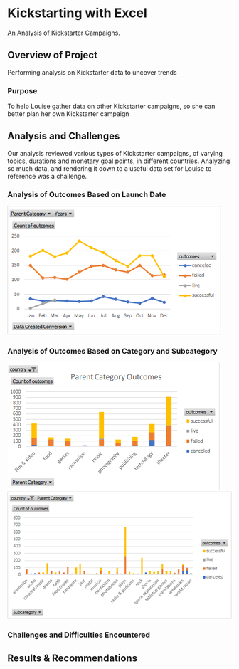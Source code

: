 # Kickstarting with Excel
An Analysis of Kickstarter Campaigns.

## Overview of Project
Performing analysis on Kickstarter data to uncover trends

### Purpose
To help Louise gather data on other Kickstarter campaigns, so she can better plan her own Kickstarter campaign

## Analysis and Challenges
Our analysis reviewed various types of Kickstarter campaigns, of varying topics, durations and monetary goal points, in different countries. Analyzing so much data, and rendering it down to a useful data set for Louise to reference was a challenge.

### Analysis of Outcomes Based on Launch Date
![Outcomes_Based_On_LaunchDate](https://github.com/mcollmeyer8/kickstarter-analysis/blob/main/Outcomes_Based_On_LaunchDate.png)

### Analysis of Outcomes Based on Category and Subcategory
![Parent_Category_Outcomes_Chart](https://github.com/mcollmeyer8/kickstarter-analysis/blob/main/Parent_Category_Outcomes_Chart.png)
![Subcategory_Outcomes_Chart](https://github.com/mcollmeyer8/kickstarter-analysis/blob/main/Subcategory_Outcomes_Chart.png)

### Challenges and Difficulties Encountered


## Results & Recommendations





